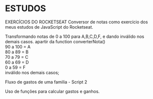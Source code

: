 <h1>ESTUDOS</h1>

EXERCÍCIOS DO ROCKETSEAT
Conversor de notas como exercício dos meus estudos de JavaScript do Rocketseat. 

Transformando notas de 0 a 100 para A,B,C,D,F, e dando inválido nos demais casos. apartir da function converterNota()
<br>
90 a 100 = A <br>
80 a 89 =  B <br>
70 a 79 =  C <br>
60 a 69 =  D <br>
0 a 59  =   F <br>
inválido nos demais casos;


Fluxo de gastos de uma familia - Script 2

Uso de funções para calcular gastos e ganhos.



